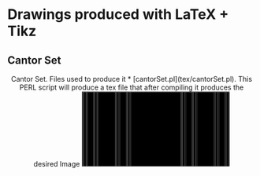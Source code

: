 # Drawings produced with LaTeX + Tikz

## Cantor Set 
<div align='center'>
    Cantor Set. Files used to produce it
    * [cantorSet.pl](tex/cantorSet.pl). This PERL script 
      will produce a tex file that after compiling it produces the
      desired Image
    <img src='pictures_png/cantorSet.png'
         width='300px'
    />
</div>
